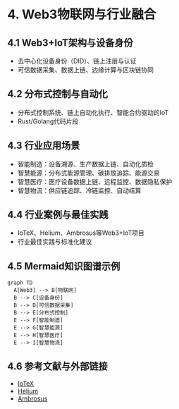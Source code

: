 # 4. Web3物联网与行业融合

## 4.1 Web3+IoT架构与设备身份

- 去中心化设备身份（DID）、链上注册与认证
- 可信数据采集、数据上链、边缘计算与区块链协同

## 4.2 分布式控制与自动化

- 分布式控制系统、链上自动化执行、智能合约驱动的IoT
- Rust/Golang代码片段

## 4.3 行业应用场景

- 智能制造：设备溯源、生产数据上链、自动化质检
- 智慧能源：分布式能源管理、碳排放追踪、能源交易
- 智慧医疗：医疗设备数据上链、远程监控、数据隐私保护
- 智慧物流：供应链追踪、冷链监控、自动结算

## 4.4 行业案例与最佳实践

- IoTeX、Helium、Ambrosus等Web3+IoT项目
- 行业最佳实践与标准化建议

## 4.5 Mermaid知识图谱示例

```mermaid
graph TD
  A[Web3] --> B[物联网]
  B --> C[设备身份]
  B --> D[可信数据采集]
  B --> E[分布式控制]
  E --> F[智能制造]
  E --> G[智慧能源]
  E --> H[智慧医疗]
  E --> I[智慧物流]
```

## 4.6 参考文献与外部链接

- [IoTeX](https://iotex.io/)
- [Helium](https://www.helium.com/)
- [Ambrosus](https://ambrosus.io/)
